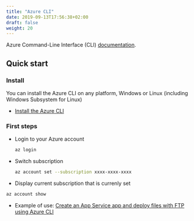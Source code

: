 ```yaml
---
title: "Azure CLI"
date: 2019-09-13T17:56:38+02:00
draft: false
weight: 20
---
```


Azure Command-Line Interface (CLI) [documentation](https://docs.microsoft.com/en-us/cli/azure/?view=azure-cli-latest).

## Quick start

### Install

You can install the Azure CLI on any platform, Windows or Linux (including Windows Subsystem for Linux)

- [Install the Azure CLI](https://docs.microsoft.com/en-us/cli/azure/install-azure-cli)

### First steps

- Login to your Azure account

  ```bash
  az login
  ```

- Switch subscription

  ```bash
  az account set --subscription xxxx-xxxx-xxxx
  ```

- Display current subscription that is currenly set

```bash
az account show
```

- Example of use: [Create an App Service app and deploy files with FTP using Azure CLI](https://docs.microsoft.com/en-us/azure/app-service/scripts/cli-deploy-ftp)
